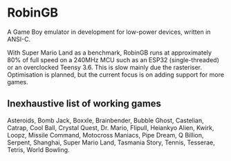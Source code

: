 # RobinGB
A Game Boy emulator in development for low-power devices, written in ANSI-C.

With Super Mario Land as a benchmark, RobinGB runs at approximately 80% of full speed on a 240MHz MCU such as an ESP32 (single-threaded) or an overclocked Teensy 3.6. This is slow mainly due the rasteriser. Optimisation is planned, but the current focus is on adding support for more games.

## Inexhaustive list of working games
Asteroids, Bomb Jack, Boxxle, Brainbender, Bubble Ghost, Castelian, Catrap, Cool Ball, Crystal Quest, Dr. Mario, Flipull, Heiankyo Alien, Kwirk, Loopz, Missile Command, Motocross Maniacs, Pipe Dream, Q Billion, Serpent, Shanghai, Super Mario Land, Tasmania Story, Tennis, Tesserae, Tetris, World Bowling.
